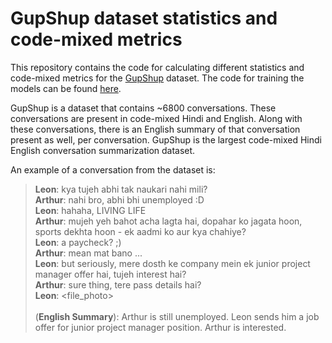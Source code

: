 # GupShup dataset statistics and code-mixed metrics
This repository contains the code for calculating different statistics and code-mixed metrics for the [GupShup](https://aclanthology.org/2021.emnlp-main.499/) dataset. The code for training the models can be found [here](https://github.com/midas-research/gupshup).

GupShup is a dataset that contains ~6800 conversations. These conversations are present in code-mixed Hindi and English. Along with these conversations, there is an English summary of that conversation present as well, per conversation. GupShup is the largest code-mixed Hindi English conversation summarization dataset.

An example of a conversation from the dataset is:

> **Leon**: kya tujeh abhi tak naukari nahi mili? </br>
> **Arthur**: nahi bro, abhi bhi unemployed :D </br>
> **Leon**: hahaha, LIVING LIFE </br>
> **Arthur**: mujeh yeh bahot acha lagta hai, dopahar ko jagata hoon, sports dekhta hoon - ek aadmi ko aur kya chahiye? </br>
> **Leon**: a paycheck? ;) </br>
> **Arthur**: mean mat bano ... </br>
> **Leon**: but seriously, mere dosth ke company mein ek junior project manager offer hai, tujeh interest hai? </br>
> **Arthur**: sure thing, tere pass details hai? </br>
> **Leon**: <file_photo> </br>
> </br>
> (**English Summary**): Arthur is still unemployed. Leon sends him a job offer for junior project manager position. Arthur is interested.
